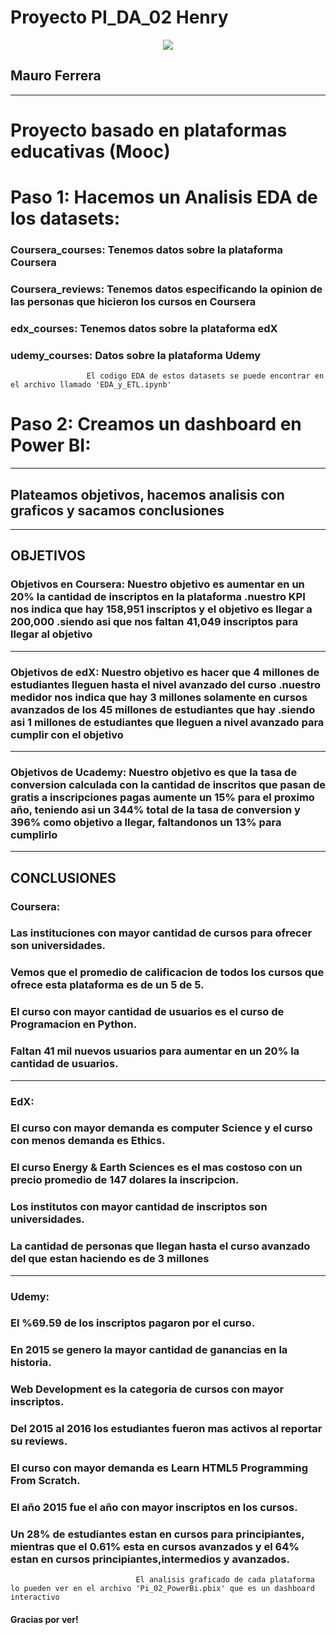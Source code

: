 # Proyecto PI_DA_02 **Henry** 

<p align="center">
<img src=http://www.codlearningtech.org/wp-content/uploads/2015/11/mooc.jpg
</p>

 ## **Mauro Ferrera**


 <hr>  


# Proyecto basado en plataformas educativas (Mooc)

# Paso 1: Hacemos un Analisis EDA de los datasets:

### **Coursera_courses:** Tenemos datos sobre la plataforma Coursera
### **Coursera_reviews:** Tenemos datos especificando la opinion de las personas que hicieron los cursos en Coursera
### **edx_courses:** Tenemos datos sobre la plataforma edX
### **udemy_courses:** Datos sobre la plataforma Udemy 

                     El codigo EDA de estos datasets se puede encontrar en el archivo llamado 'EDA_y_ETL.ipynb'


# Paso 2: Creamos un dashboard en Power BI:
<hr>  

## Plateamos objetivos, hacemos analisis con graficos y sacamos conclusiones

<hr>  

## OBJETIVOS

### **Objetivos en Coursera:** Nuestro objetivo es aumentar en un 20% la cantidad de inscriptos en la plataforma .nuestro KPI nos indica que hay 158,951 inscriptos y el objetivo es llegar a 200,000 .siendo asi que nos faltan 41,049 inscriptos para llegar al objetivo

<hr>  

### **Objetivos de edX**: Nuestro objetivo es hacer que 4 millones de estudiantes lleguen hasta el nivel avanzado del curso .nuestro medidor nos indica que hay 3 millones solamente en cursos avanzados de los 45 millones de estudiantes que hay .siendo asi 1 millones de estudiantes que lleguen a nivel avanzado para cumplir con el objetivo

<hr>

### **Objetivos de Ucademy:** Nuestro objetivo es que la tasa de conversion calculada con la cantidad de inscritos que pasan de gratis a inscripciones pagas aumente un 15% para el proximo año, teniendo asi un 344% total de la tasa de conversion y 396% como objetivo a llegar, faltandonos un 13% para cumplirlo

<hr>  

## CONCLUSIONES

### **Coursera:** 
### Las instituciones con mayor cantidad de cursos para ofrecer son universidades. 
### Vemos que el promedio de calificacion de todos los cursos que ofrece esta plataforma es de un 5 de 5. 
### El curso con mayor cantidad de usuarios es el curso de Programacion en Python. 
### Faltan 41 mil nuevos usuarios para aumentar en un 20% la cantidad de usuarios.

<hr>  

### **EdX:** 
### El curso con mayor demanda es computer Science y el curso con menos demanda es Ethics. 
### El curso Energy & Earth Sciences es el mas costoso con un precio promedio de 147 dolares la inscripcion. 
### Los institutos con mayor cantidad de inscriptos son universidades. 
### La cantidad de personas que llegan hasta el curso avanzado del que estan haciendo es de 3 millones

<hr>  

### **Udemy:** 
### El %69.59 de los inscriptos pagaron por el curso.
### En 2015 se genero la mayor cantidad de ganancias en la historia.
### Web Development es la categoria de cursos con mayor inscriptos. 
### Del 2015 al 2016 los estudiantes fueron mas activos al  reportar su reviews. 
### El curso con mayor demanda es Learn HTML5 Programming From Scratch. 
### El año 2015 fue el año con mayor inscriptos en los cursos. 
### Un 28% de estudiantes estan en cursos para principiantes, mientras que el 0.61% esta en cursos avanzados y el 64% estan en cursos principiantes,intermedios y avanzados.

                                El analisis graficado de cada plataforma lo pueden ver en el archivo 'Pi_02_PowerBi.pbix' que es un dashboard interactivo


#### Gracias por ver!
